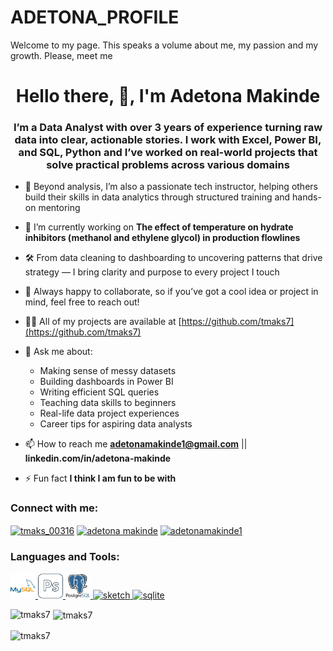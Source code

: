 # ADETONA_PROFILE
Welcome to my page. This speaks a volume about me, my passion and my growth. Please, meet me
<h1 align="center">Hello there, 👋, I'm Adetona Makinde</h1>
<h3 align="center">I’m a Data Analyst with over 3 years of experience turning raw data into clear, actionable stories. I work with Excel, Power BI, and SQL, Python and I’ve worked on real-world projects that solve practical problems across various domains</h3>




- 🔭 Beyond analysis, I’m also a passionate tech instructor, helping others build their skills in data analytics through structured training and hands-on mentoring
  
- 🌱 I’m currently working on  **The effect of temperature on hydrate inhibitors (methanol and ethylene glycol) in production flowlines**

- 🛠️ From data cleaning to dashboarding to uncovering patterns that drive strategy — I bring clarity and purpose to every project I touch

- 🤝 Always happy to collaborate, so if you’ve got a cool idea or project in mind, feel free to reach out!
  
- 👨‍💻 All of my projects are available at [https://github.com/tmaks7](https://github.com/tmaks7)

- 💬 Ask me about:
  - Making sense of messy datasets
  - Building dashboards in Power BI
  - Writing efficient SQL queries
  - Teaching data skills to beginners
  - Real-life data project experiences
  - Career tips for aspiring data analysts

- 📫 How to reach me **adetonamakinde1@gmail.com** || **linkedin.com/in/adetona-makinde**

- ⚡ Fun fact **I think I am fun to be with**

<h3 align="left">Connect with me:</h3>
<p align="left">
<a href="https://twitter.com/tmaks_00316" target="blank"><img align="center" src="https://raw.githubusercontent.com/rahuldkjain/github-profile-readme-generator/master/src/images/icons/Social/twitter.svg" alt="tmaks_00316" height="30" width="40" /></a>
<a href="linkedin.com/in/adetona-makinde" target="blank"><img align="center" src="https://raw.githubusercontent.com/rahuldkjain/github-profile-readme-generator/master/src/images/icons/Social/linked-in-alt.svg" alt="adetona makinde" height="30" width="40" /></a>
<a href="https://www.hackerrank.com/adetonamakinde1" target="blank"><img align="center" src="https://raw.githubusercontent.com/rahuldkjain/github-profile-readme-generator/master/src/images/icons/Social/hackerrank.svg" alt="adetonamakinde1" height="30" width="40" /></a>
</p>

<h3 align="left">Languages and Tools:</h3>
<p align="left"> <a href="https://www.mysql.com/" target="_blank" rel="noreferrer"> <img src="https://raw.githubusercontent.com/devicons/devicon/master/icons/mysql/mysql-original-wordmark.svg" alt="mysql" width="40" height="40"/> </a> <a href="https://www.photoshop.com/en" target="_blank" rel="noreferrer"> <img src="https://raw.githubusercontent.com/devicons/devicon/master/icons/photoshop/photoshop-line.svg" alt="photoshop" width="40" height="40"/> </a> <a href="https://www.postgresql.org" target="_blank" rel="noreferrer"> <img src="https://raw.githubusercontent.com/devicons/devicon/master/icons/postgresql/postgresql-original-wordmark.svg" alt="postgresql" width="40" height="40"/> </a> <a href="https://www.sketch.com/" target="_blank" rel="noreferrer"> <img src="https://www.vectorlogo.zone/logos/sketchapp/sketchapp-icon.svg" alt="sketch" width="40" height="40"/> </a> <a href="https://www.sqlite.org/" target="_blank" rel="noreferrer"> <img src="https://www.vectorlogo.zone/logos/sqlite/sqlite-icon.svg" alt="sqlite" width="40" height="40"/> </a> </p>

<p><img align="left" src="https://github-readme-stats.vercel.app/api/top-langs?username=tmaks7&show_icons=true&locale=en&layout=compact" alt="tmaks7" /></p>

<p>&nbsp;<img align="center" src="https://github-readme-stats.vercel.app/api?username=tmaks7&show_icons=true&locale=en" alt="tmaks7" /></p>

<p><img align="center" src="https://github-readme-streak-stats.herokuapp.com/?user=tmaks7&" alt="tmaks7" /></p>
